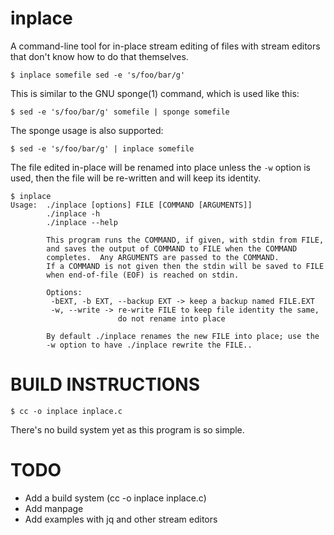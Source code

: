 inplace
=======

A command-line tool for in-place stream editing of files with stream
editors that don't know how to do that themselves.

    $ inplace somefile sed -e 's/foo/bar/g'

This is similar to the GNU sponge(1) command, which is used like this:

    $ sed -e 's/foo/bar/g' somefile | sponge somefile

The sponge usage is also supported:

    $ sed -e 's/foo/bar/g' | inplace somefile

The file edited in-place will be renamed into place unless the `-w` option is
used, then the file will be re-written and will keep its identity.

    $ inplace
    Usage:  ./inplace [options] FILE [COMMAND [ARGUMENTS]]
            ./inplace -h
            ./inplace --help

            This program runs the COMMAND, if given, with stdin from FILE,
            and saves the output of COMMAND to FILE when the COMMAND
            completes.  Any ARGUMENTS are passed to the COMMAND.
            If a COMMAND is not given then the stdin will be saved to FILE
            when end-of-file (EOF) is reached on stdin.

            Options:
             -bEXT, -b EXT, --backup EXT -> keep a backup named FILE.EXT
             -w, --write -> re-write FILE to keep file identity the same,
                            do not rename into place

            By default ./inplace renames the new FILE into place; use the
            -w option to have ./inplace rewrite the FILE..

BUILD INSTRUCTIONS
==================

    $ cc -o inplace inplace.c

There's no build system yet as this program is so simple.

TODO
====

 - Add a build system (cc -o inplace inplace.c)
 - Add manpage
 - Add examples with jq and other stream editors

